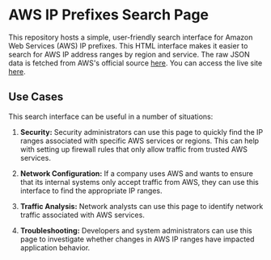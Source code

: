 # AWS IP Prefixes Search Page

This repository hosts a simple, user-friendly search interface for Amazon Web Services (AWS) IP prefixes. This HTML interface makes it easier to search for AWS IP address ranges by region and service. The raw JSON data is fetched from AWS's official source [here](https://ip-ranges.amazonaws.com/ip-ranges.json). You can access the live site [here](https://ebrahimahmadi.github.io/aws-ip-ranges-html-search/).

## Use Cases

This search interface can be useful in a number of situations:

1. **Security:** Security administrators can use this page to quickly find the IP ranges associated with specific AWS services or regions. This can help with setting up firewall rules that only allow traffic from trusted AWS services.

2. **Network Configuration:** If a company uses AWS and wants to ensure that its internal systems only accept traffic from AWS, they can use this interface to find the appropriate IP ranges.

3. **Traffic Analysis:** Network analysts can use this page to identify network traffic associated with AWS services.

4. **Troubleshooting:** Developers and system administrators can use this page to investigate whether changes in AWS IP ranges have impacted application behavior.
